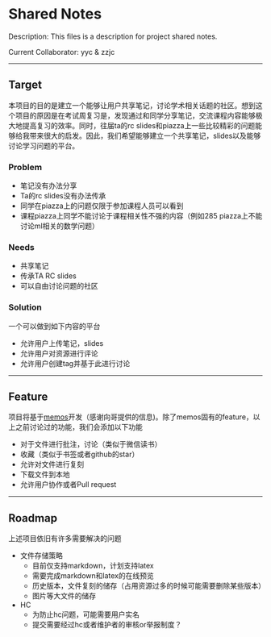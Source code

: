 # Shared Notes

Description: This files is a description for project shared notes.

Current Collaborator: yyc & zzjc

---

## Target

本项目的目的是建立一个能够让用户共享笔记，讨论学术相关话题的社区。想到这个项目的原因是在考试周复习是，发现通过和同学分享笔记，交流课程内容能够极大地提高复习的效率。同时，往届ta的rc slides和piazza上一些比较精彩的问题能够给我带来很大的启发。因此，我们希望能够建立一个共享笔记，slides以及能够讨论学习问题的平台。

### Problem

- 笔记没有办法分享
- Ta的rc slides没有办法传承
- 同学在piazza上的问题仅限于参加课程人员可以看到
- 课程piazza上同学不能讨论于课程相关性不强的内容（例如285 piazza上不能讨论ml相关的数学问题）

### Needs

- 共享笔记
- 传承TA RC slides
- 可以自由讨论问题的社区

### Solution

一个可以做到如下内容的平台

- 允许用户上传笔记，slides
- 允许用户对资源进行评论
- 允许用户创建tag并基于此进行讨论

---

## Feature

项目将基于[memos](https://github.com/usememos/memos)开发（感谢向哥提供的信息)。除了memos固有的feature，以上之前讨论过的功能，我们会添加以下功能

- 对于文件进行批注，讨论（类似于微信读书）
- 收藏（类似于书签或者github的star）
- 允许对文件进行复刻
- 下载文件到本地
- 允许用户协作或者Pull request

---

## Roadmap

上述项目依旧有许多需要解决的问题

- 文件存储策略
  - 目前仅支持markdown，计划支持latex
  - 需要完成markdown和latex的在线预览
  - 历史版本，文件复刻的储存（占用资源过多的时候可能需要删除某些版本）
  - 图片等大文件的储存
- HC
  - 为防止hc问题，可能需要用户实名
  - 提交需要经过hc或者维护者的审核or举报制度？
